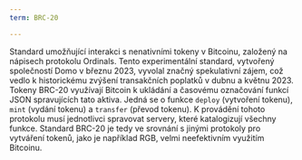 ```yaml
---
term: BRC-20

---
```

Standard umožňující interakci s nenativními tokeny v Bitcoinu, založený na nápisech protokolu Ordinals. Tento experimentální standard, vytvořený společností Domo v březnu 2023, vyvolal značný spekulativní zájem, což vedlo k historickému zvýšení transakčních poplatků v dubnu a květnu 2023. Tokeny BRC-20 využívají Bitcoin k ukládání a časovému označování funkcí JSON spravujících tato aktiva. Jedná se o funkce `deploy` (vytvoření tokenu), `mint` (vydání tokenu) a `transfer` (převod tokenu). K provádění tohoto protokolu musí jednotlivci spravovat servery, které katalogizují všechny funkce. Standard BRC-20 je tedy ve srovnání s jinými protokoly pro vytváření tokenů, jako je například RGB, velmi neefektivním využitím Bitcoinu.
